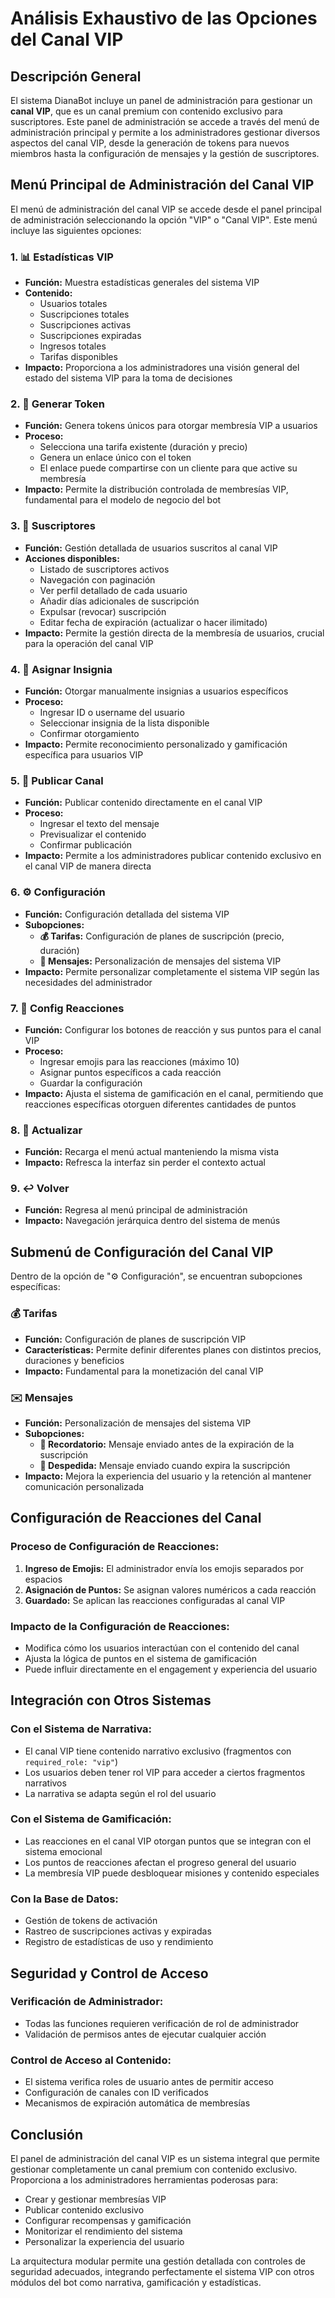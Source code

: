 # Análisis Exhaustivo de las Opciones del Canal VIP

## Descripción General

El sistema DianaBot incluye un panel de administración para gestionar un **canal VIP**, que es un canal premium con contenido exclusivo para suscriptores. Este panel de administración se accede a través del menú de administración principal y permite a los administradores gestionar diversos aspectos del canal VIP, desde la generación de tokens para nuevos miembros hasta la configuración de mensajes y la gestión de suscriptores.

## Menú Principal de Administración del Canal VIP

El menú de administración del canal VIP se accede desde el panel principal de administración seleccionando la opción "VIP" o "Canal VIP". Este menú incluye las siguientes opciones:

### 1. **📊 Estadísticas VIP**
- **Función:** Muestra estadísticas generales del sistema VIP
- **Contenido:**
  - Usuarios totales
  - Suscripciones totales
  - Suscripciones activas
  - Suscripciones expiradas
  - Ingresos totales
  - Tarifas disponibles
- **Impacto:** Proporciona a los administradores una visión general del estado del sistema VIP para la toma de decisiones

### 2. **🔑 Generar Token**
- **Función:** Genera tokens únicos para otorgar membresía VIP a usuarios
- **Proceso:**
  - Selecciona una tarifa existente (duración y precio)
  - Genera un enlace único con el token
  - El enlace puede compartirse con un cliente para que active su membresía
- **Impacto:** Permite la distribución controlada de membresías VIP, fundamental para el modelo de negocio del bot

### 3. **👥 Suscriptores**
- **Función:** Gestión detallada de usuarios suscritos al canal VIP
- **Acciones disponibles:**
  - Listado de suscriptores activos
  - Navegación con paginación
  - Ver perfil detallado de cada usuario
  - Añadir días adicionales de suscripción
  - Expulsar (revocar) suscripción
  - Editar fecha de expiración (actualizar o hacer ilimitado)
- **Impacto:** Permite la gestión directa de la membresía de usuarios, crucial para la operación del canal VIP

### 4. **🏅 Asignar Insignia**
- **Función:** Otorgar manualmente insignias a usuarios específicos
- **Proceso:**
  - Ingresar ID o username del usuario
  - Seleccionar insignia de la lista disponible
  - Confirmar otorgamiento
- **Impacto:** Permite reconocimiento personalizado y gamificación específica para usuarios VIP

### 5. **📝 Publicar Canal**
- **Función:** Publicar contenido directamente en el canal VIP
- **Proceso:**
  - Ingresar el texto del mensaje
  - Previsualizar el contenido
  - Confirmar publicación
- **Impacto:** Permite a los administradores publicar contenido exclusivo en el canal VIP de manera directa

### 6. **⚙️ Configuración**
- **Función:** Configuración detallada del sistema VIP
- **Subopciones:**
  - **💰 Tarifas:** Configuración de planes de suscripción (precio, duración)
  - **💬 Mensajes:** Personalización de mensajes del sistema VIP
- **Impacto:** Permite personalizar completamente el sistema VIP según las necesidades del administrador

### 7. **💋 Config Reacciones**
- **Función:** Configurar los botones de reacción y sus puntos para el canal VIP
- **Proceso:**
  - Ingresar emojis para las reacciones (máximo 10)
  - Asignar puntos específicos a cada reacción
  - Guardar la configuración
- **Impacto:** Ajusta el sistema de gamificación en el canal, permitiendo que reacciones específicas otorguen diferentes cantidades de puntos

### 8. **🔄 Actualizar**
- **Función:** Recarga el menú actual manteniendo la misma vista
- **Impacto:** Refresca la interfaz sin perder el contexto actual

### 9. **↩️ Volver**
- **Función:** Regresa al menú principal de administración
- **Impacto:** Navegación jerárquica dentro del sistema de menús

## Submenú de Configuración del Canal VIP

Dentro de la opción de "⚙️ Configuración", se encuentran subopciones específicas:

### **💰 Tarifas**
- **Función:** Configuración de planes de suscripción VIP
- **Características:** Permite definir diferentes planes con distintos precios, duraciones y beneficios
- **Impacto:** Fundamental para la monetización del canal VIP

### **✉️ Mensajes**
- **Función:** Personalización de mensajes del sistema VIP
- **Subopciones:**
  - **📣 Recordatorio:** Mensaje enviado antes de la expiración de la suscripción
  - **👋 Despedida:** Mensaje enviado cuando expira la suscripción
- **Impacto:** Mejora la experiencia del usuario y la retención al mantener comunicación personalizada

## Configuración de Reacciones del Canal

### **Proceso de Configuración de Reacciones:**
1. **Ingreso de Emojis:** El administrador envía los emojis separados por espacios
2. **Asignación de Puntos:** Se asignan valores numéricos a cada reacción
3. **Guardado:** Se aplican las reacciones configuradas al canal VIP

### **Impacto de la Configuración de Reacciones:**
- Modifica cómo los usuarios interactúan con el contenido del canal
- Ajusta la lógica de puntos en el sistema de gamificación
- Puede influir directamente en el engagement y experiencia del usuario

## Integración con Otros Sistemas

### **Con el Sistema de Narrativa:**
- El canal VIP tiene contenido narrativo exclusivo (fragmentos con `required_role: "vip"`)
- Los usuarios deben tener rol VIP para acceder a ciertos fragmentos narrativos
- La narrativa se adapta según el rol del usuario

### **Con el Sistema de Gamificación:**
- Las reacciones en el canal VIP otorgan puntos que se integran con el sistema emocional
- Los puntos de reacciones afectan el progreso general del usuario
- La membresía VIP puede desbloquear misiones y contenido especiales

### **Con la Base de Datos:**
- Gestión de tokens de activación
- Rastreo de suscripciones activas y expiradas
- Registro de estadísticas de uso y rendimiento

## Seguridad y Control de Acceso

### **Verificación de Administrador:**
- Todas las funciones requieren verificación de rol de administrador
- Validación de permisos antes de ejecutar cualquier acción

### **Control de Acceso al Contenido:**
- El sistema verifica roles de usuario antes de permitir acceso
- Configuración de canales con ID verificados
- Mecanismos de expiración automática de membresías

## Conclusión

El panel de administración del canal VIP es un sistema integral que permite gestionar completamente un canal premium con contenido exclusivo. Proporciona a los administradores herramientas poderosas para:
- Crear y gestionar membresías VIP
- Publicar contenido exclusivo
- Configurar recompensas y gamificación
- Monitorizar el rendimiento del sistema
- Personalizar la experiencia del usuario

La arquitectura modular permite una gestión detallada con controles de seguridad adecuados, integrando perfectamente el sistema VIP con otros módulos del bot como narrativa, gamificación y estadísticas.